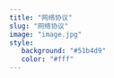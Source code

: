 ```yaml
---
title: "网络协议"
slug: "网络协议"
image: "image.jpg"
style:
   background: "#51b4d9"
   color: "#fff"
---
```


